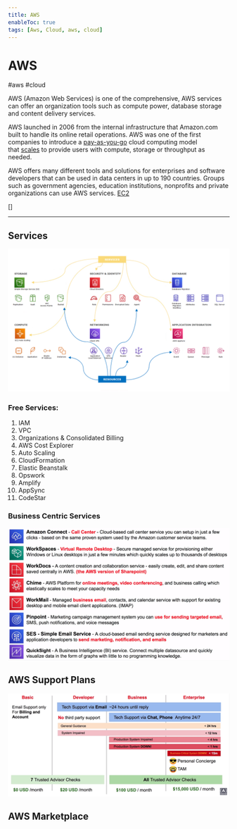 ```yaml
---
title: AWS
enableToc: true
tags: [Aws, Cloud, aws, cloud]
---
```


# AWS
#aws #cloud 

AWS (Amazon Web Services) is one of the comprehensive, [](Cloud%20Computing/Cloud%20Providers.md#Cloud%20Providers) AWS services can offer an organization tools such as compute power, database storage and content delivery services.

AWS launched in 2006 from the internal infrastructure that Amazon.com built to handle its online retail operations. AWS was one of the first companies to introduce a [pay-as-you-go](https://www.techtarget.com/searchstorage/definition/pay-as-you-go-cloud-computing-PAYG-cloud-computing) cloud computing model that [scales](https://www.techtarget.com/searchdatacenter/definition/scalability) to provide users with compute, storage or throughput as needed.

AWS offers many different tools and solutions for enterprises and software developers that can be used in data centers in up to 190 countries. Groups such as government agencies, education institutions, nonprofits and private organizations can use AWS services.
[EC2](Cloud%20Computing/AWS/Compute/EC2.md)

[]

---


## Services

![AWS service and resources|650](Attachments/AWS%20service%20and%20resources.png)


### Free Services:

1. IAM
2. VPC
3. Organizations & Consolidated Billing 
4. AWS Cost Explorer 
5. Auto Scaling
6. CloudFormation
7. Elastic Beanstalk
8. Opswork
9. Amplify
10. AppSync
11. CodeStar

### Business Centric Services
![Pasted image 20220706225126](Attachments/Pasted%20image%2020220706225126.png)



## AWS Support Plans
![Pasted image 20220706164829](Attachments/Pasted%20image%2020220706164829.png)

## AWS Marketplace

